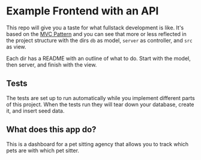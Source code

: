 # Example Frontend with an API
This repo will give you a taste for what fullstack development is like. It's based on the [MVC Pattern](https://www.freecodecamp.org/news/model-view-controller-mvc-explained-through-ordering-drinks-at-the-bar-efcba6255053/) and you can see that more or less reflected in the project structure with the dirs `db` as model, `server` as controller, and `src` as view.

Each dir has a README with an outline of what to do. Start with the model, then server, and finish with the view.

## Tests
The tests are set up to run automatically while you implement different parts of this project. When the tests run they will tear down your database, create it, and insert seed data.

## What does this app do?
This is a dashboard for a pet sitting agency that allows you to track which pets are with which pet sitter.
